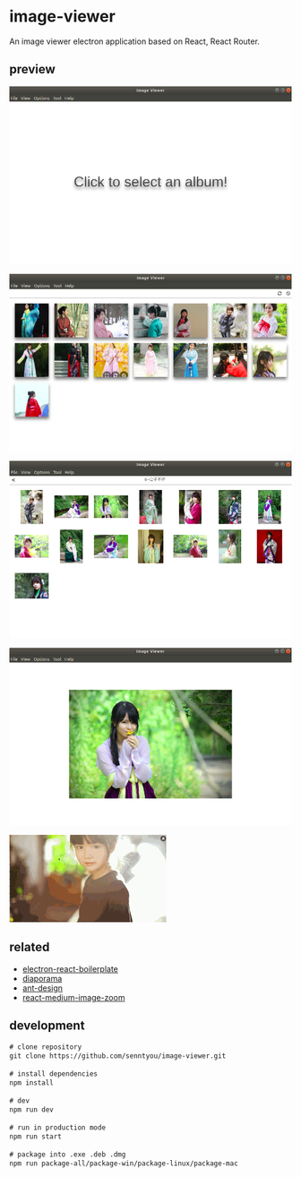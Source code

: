 # image-viewer

An image viewer electron application based on React, React Router.

## preview

![intro](./screen/intro.png)

![home](./screen/home.png)

![detail](./screen/detail.png)

![preview](./screen/preview.png)

![play](./screen/play.gif)

## related

- [electron-react-boilerplate](https://github.com/chentsulin/electron-react-boilerplate)
- [diaporama](https://github.com/gre/diaporama)
- [ant-design](https://github.com/ant-design/ant-design)
- [react-medium-image-zoom](https://github.com/rpearce/react-medium-image-zoom)

## development

```
# clone repository
git clone https://github.com/senntyou/image-viewer.git

# install dependencies
npm install

# dev
npm run dev

# run in production mode
npm run start

# package into .exe .deb .dmg
npm run package-all/package-win/package-linux/package-mac
```
